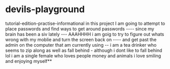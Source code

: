 # devils-playground
tutorial-edition-practise-informational
in this project I am going to attempt to place passwords and find ways to get around passwords ---- since my brain has been a siv lately --- AAAHHHH
i am goig to try to figure out whats wrong with my moblie and turn the screen back on ----
and get past the admin on the computer that  am currently using --
i am a tea drinker who seems to zip along as well as fall behind - although i dont like to fall behind lol
i am a single female who loves people money and animals 
i love smiling and enjoying myself** 
